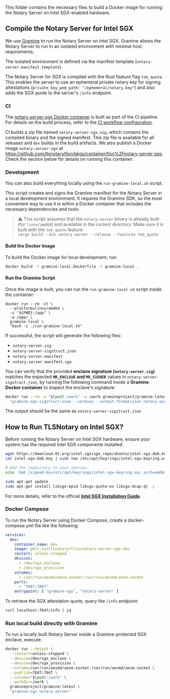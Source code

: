 This folder contains the necessary files to build a Docker image for running the Notary Server on Intel SGX-enabled hardware.

## Compile the Notary Server for Intel SGX

We use [Gramine](https://github.com/gramineproject/gramine) to run the Notary Server on Intel SGX. Gramine allows the Notary Server to run in an isolated environment with minimal host requirements.

The isolated environment is defined via the manifest template (`notary-server.manifest.template`).

The Notary Server for SGX is compiled with the Rust feature flag `tee_quote`. This enables the server to use an ephemeral private notary key for signing attestations (`private_key_pem_path: "/ephemeral/notary.key"`) and also adds the SGX *quote* to the server's `/info` endpoint.

### CI

The [notary-server-sgx Docker container](https://github.com/tlsnotary/tlsn/pkgs/container/tlsn%2Fnotary-server-sgx) is built as part of the CI pipeline. For details on the build process, refer to the [CI workflow configuration](../../../../.github/workflows/ci.yml).

CI builds a zip file named `notary-server-sgx.zip`, which contains the compiled binary and the signed manifest. This zip file is available for all releases and `dev` builds in the build artifacts. We also publish a Docker image `notary-server-sgx` at <https://github.com/tlsnotary/tlsn/pkgs/container/tlsn%2Fnotary-server-sgx>. Check the section below for details on running this container.

### Development

You can also build everything locally using the `run-gramine-local.sh` script.

This script creates and signs the Gramine manifest for the Notary Server in a local development environment. It requires the Gramine SDK, so the most convenient way to use it is within a Docker container that includes the necessary dependencies and tools.

> ⚠️ This script assumes that the `notary-server` binary is already built (for `linux/amd64`) and available in the current directory. Make sure it is built with the `tee_quote` feature:  
> `cargo build --bin notary-server --release --features tee_quote`

#### Build the Docker Image

To build the Docker image for local development, run:
```sh
docker build -f gramine-local.Dockerfile -t gramine-local .
```
#### Run the Gramine Script

Once the image is built, you can run the `run-gramine-local.sh` script inside the container:
```
docker run --rm -it \
  --platform=linux/amd64 \
  -v "${PWD}:/app" \
  -w /app/ \
  gramine-local \
  "bash -c ./run-gramine-local.sh"
```

If successful, the script will generate the following files:
* `notary-server.sig`
* `notary-server-sigstruct.json`
* `notary-server.manifest`
* `notary-server.manifest.sgx`


You can verify that the provided **enclave signature (`notary-server.sig`)** matches the expected **`MR_ENCLAVE` and `MR_SIGNER`** values in `notary-server-sigstruct.json`, by running the following command inside a **Gramine Docker container** to inspect the enclave's signature:

```sh
docker run --rm -v "$(pwd):/work" -w /work gramineproject/gramine:latest \
  "gramine-sgx-sigstruct-view --verbose --output-format=json notary-server.sig"
```

The output should be the same as `notary-server-sigstruct.json`

## How to Run TLSNotary on Intel SGX?

Before running the Notary Server on Intel SGX hardware, ensure your system has the required Intel SGX components installed:
```sh
wget https://download.01.org/intel-sgx/sgx_repo/ubuntu/intel-sgx-deb.key
cat intel-sgx-deb.key | sudo tee /etc/apt/keyrings/intel-sgx-keyring.asc > /dev/null

# Add the repository to your sources:
echo 'deb [signed-by=/etc/apt/keyrings/intel-sgx-keyring.asc arch=amd64] https://download.01.org/intel-sgx/sgx_repo/ubuntu noble main' | sudo tee /etc/apt/sources.list.d/intel-sgx.list

sudo apt-get update
sudo apt-get install libsgx-epid libsgx-quote-ex libsgx-dcap-ql -y
```

For more details, refer to the official **[Intel SGX Installation Guide](https://download.01.org/intel-sgx/latest/dcap-latest/linux/docs/Intel_SGX_SW_Installation_Guide_for_Linux.pdf).**

### Docker Compose

To run the Notary Server using Docker Compose, create a docker-compose.yml file like the following:
```yaml
services:
  dev:
    container_name: dev
    image: ghcr.io/tlsnotary/tlsn/notary-server-sgx:dev
    restart: unless-stopped
    devices:
      - /dev/sgx_enclave
      - /dev/sgx_provision
    volumes:
      - /var/run/aesmd/aesm.socket:/var/run/aesmd/aesm.socket
    ports:
      - "7047:7047"
    entrypoint: [ "gramine-sgx", "notary-server" ]
```

To retrieve the SGX attestation quote, query the `/info` endpoint:
```sh
curl localhost:7047/info | jq
```

### Run local build directly with Gramine

To run a locally built Notary Server inside a Gramine-protected SGX enclave, execute:
```sh
docker run --detach \
  --restart=unless-stopped \
  --device=/dev/sgx_enclave \
  --device=/dev/sgx_provision \
  --volume=/var/run/aesmd/aesm.socket:/var/run/aesmd/aesm.socket \
  --publish=7047:7047 \
  --volume="$(pwd):/work" \
  --workdir=/work \
  gramineproject/gramine:latest \
  "gramine-sgx notary-server"
```